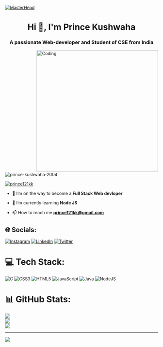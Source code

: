 [![MasterHead](https://www.digitaladlectio.com/wp-content/uploads/2020/04/New-PNC-Animated-Banners.gif)](https://rishavchanda.io)
<h1 align="center">Hi 👋, I'm Prince Kushwaha</h1>
<h3 align="center">A passionate Web-developer and Student of CSE from India</h3>
<img align="right" alt="Coding" width="400" src="https://cdn.dribbble.com/users/2131993/screenshots/4948736/thoughtworks-gif_dribbble.gif">
<p align="left"> <img src="https://komarev.com/ghpvc/?username=prince-kushwaha-2004&label=Profile%20views&color=0e75b6&style=flat" alt="prince-kushwaha-2004" /> </p>

<p align="left"> <a href="https://twitter.com/prince121kk" target="blank"><img src="https://img.shields.io/twitter/follow/prince121kk?logo=twitter&style=for-the-badge" alt="prince121kk" /></a> </p>

- 🔭 I’m on the way to become a **Full Stack Web devloper**

- 🌱 I’m currently learning **Node JS**

- 📫 How to reach me **prince121kk@gmail.com**


## 🌐 Socials:
[![Instagram](https://img.shields.io/badge/Instagram-%23E4405F.svg?logo=Instagram&logoColor=white)](https://instagram.com/prince121kk) [![LinkedIn](https://img.shields.io/badge/LinkedIn-%230077B5.svg?logo=linkedin&logoColor=white)](https://www.linkedin.com/in/prince-kushwaha-5a78a2293/) [![Twitter](https://img.shields.io/badge/Twitter-%231DA1F2.svg?logo=Twitter&logoColor=white)](https://twitter.com/prince121kk) 

# 💻 Tech Stack:
![C](https://img.shields.io/badge/c-%2300599C.svg?style=for-the-badge&logo=c&logoColor=white) ![CSS3](https://img.shields.io/badge/css3-%231572B6.svg?style=for-the-badge&logo=css3&logoColor=white) ![HTML5](https://img.shields.io/badge/html5-%23E34F26.svg?style=for-the-badge&logo=html5&logoColor=white) ![JavaScript](https://img.shields.io/badge/javascript-%23323330.svg?style=for-the-badge&logo=javascript&logoColor=%23F7DF1E) ![Java](https://img.shields.io/badge/java-%23ED8B00.svg?style=for-the-badge&logo=openjdk&logoColor=white) ![NodeJS](https://img.shields.io/badge/node.js-6DA55F?style=for-the-badge&logo=node.js&logoColor=white)
# 📊 GitHub Stats:
![](https://github-readme-stats.vercel.app/api?username=prince-kushwaha-2004&theme=dark&hide_border=false&include_all_commits=true&count_private=true)<br/>
![](https://github-readme-streak-stats.herokuapp.com/?user=prince-kushwaha-2004&theme=dark&hide_border=false)<br/>
![](https://github-readme-stats.vercel.app/api/top-langs/?username=prince-kushwaha-2004&theme=dark&hide_border=false&include_all_commits=true&count_private=true&layout=compact)

---
[![](https://visitcount.itsvg.in/api?id=prince-kushwaha-2004&icon=0&color=0)](https://visitcount.itsvg.in)

<!-- Proudly created with GPRM ( https://gprm.itsvg.in ) -->
